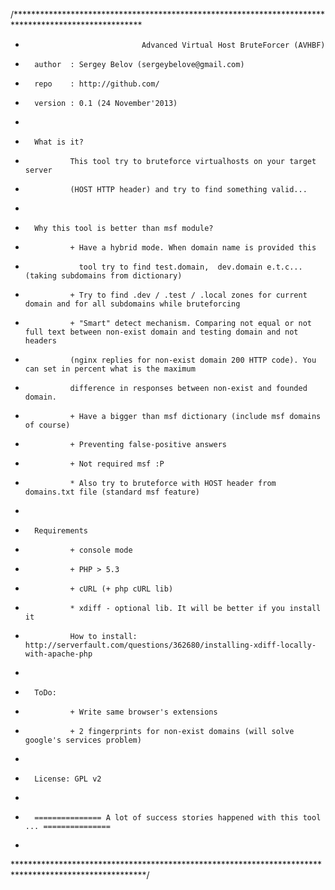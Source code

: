 /*****************************************************************************************************
*                               Advanced Virtual Host BruteForcer (AVHBF)
*       author  : Sergey Belov (sergeybelove@gmail.com)
*       repo    : http://github.com/
*       version : 0.1 (24 November'2013)
*
*       What is it?
*               This tool try to bruteforce virtualhosts on your target server
*               (HOST HTTP header) and try to find something valid...
*
*       Why this tool is better than msf module?
*               + Have a hybrid mode. When domain name is provided this
*                 tool try to find test.domain,  dev.domain e.t.c... (taking subdomains from dictionary)
*               + Try to find .dev / .test / .local zones for current domain and for all subdomains while bruteforcing
*               + "Smart" detect mechanism. Comparing not equal or not full text between non-exist domain and testing domain and not headers
*               (nginx replies for non-exist domain 200 HTTP code). You can set in percent what is the maximum
*               difference in responses between non-exist and founded domain.
*               + Have a bigger than msf dictionary (include msf domains of course)
*               + Preventing false-positive answers
*               + Not required msf :P
*               * Also try to bruteforce with HOST header from domains.txt file (standard msf feature)
*
*       Requirements
*               + console mode
*               + PHP > 5.3
*               + cURL (+ php cURL lib)
*               * xdiff - optional lib. It will be better if you install it
*               How to install: http://serverfault.com/questions/362680/installing-xdiff-locally-with-apache-php
*
*       ToDo:
*               + Write same browser's extensions
*               + 2 fingerprints for non-exist domains (will solve google's services problem)
*
*       License: GPL v2
*
*       =============== A lot of success stories happened with this tool ... ===============
*
******************************************************************************************************/
